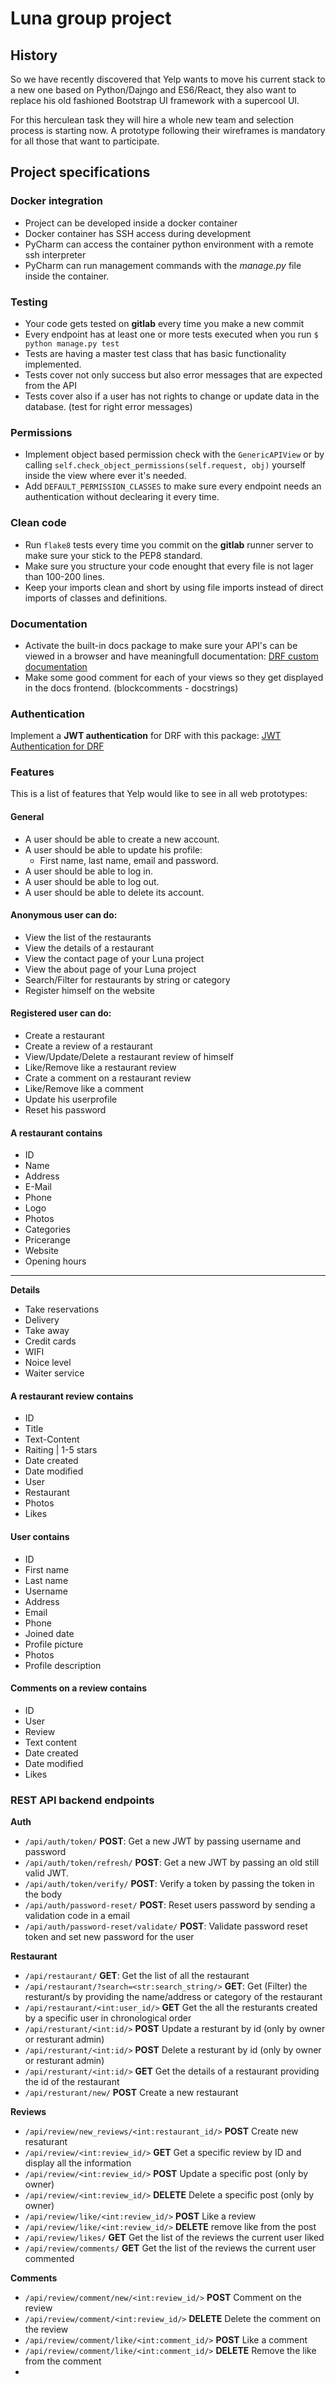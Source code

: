 # Luna group project 

## History

So we have recently discovered that Yelp wants to move his current stack to a new one based on Python/Dajngo and ES6/React, they also want to replace his old fashioned Bootstrap UI framework with a supercool UI. 

For this herculean task they will hire a whole new team and selection process is starting now. A prototype following their wireframes is mandatory for all those that want to participate.

## Project specifications

### Docker integration

- Project can be developed inside a docker container
- Docker container has SSH access during development
- PyCharm can access the container python environment with a remote ssh interpreter
- PyCharm can run management commands with the _manage.py_ file inside the container.

### Testing

- Your code gets tested on **gitlab** every time you make a new commit
- Every endpoint has at least one or more tests executed when you run `$ python manage.py test`
- Tests are having a master test class that has basic functionality implemented.
- Tests cover not only success but also error messages that are expected from the API
- Tests cover also if a user has not rights to change or update data in the database. (test for right error messages)

### Permissions

- Implement object based permission check with the `GenericAPIView` or by calling `self.check_object_permissions(self.request, obj)` yourself inside the view where ever it's needed.
- Add `DEFAULT_PERMISSION_CLASSES` to make sure every endpoint needs an authentication without declearing it every time.

### Clean code

- Run `flake8` tests every time you commit on the **gitlab** runner server to make sure your stick to the PEP8 standard.
- Make sure you structure your code enought that every file is not lager than 100-200 lines.
- Keep your imports clean and short by using file imports instead of direct imports of classes and definitions.

### Documentation

- Activate the built-in docs package to make sure your API's can be viewed in a browser and have meaningfull documentation: [DRF custom documentation][drf-custom-docs]
- Make some good comment for each of your views so they get displayed in the docs frontend. (blockcomments - docstrings)

### Authentication

Implement a **JWT authentication** for DRF with this package: [JWT Authentication for DRF][jwt-auth]

### Features

This is a list of features that Yelp would like to see in all web prototypes:

#### General

* A user should be able to create a new account.
* A user should be able to update his profile: 
  * First name, last name, email and password.
* A user should be able to log in.
* A user should be able to log out.
* A user should be able to delete its account.

#### Anonymous user can do:

- View the list of the restaurants
- View the details of a restaurant
- View the contact page of your Luna project
- View the about page of your Luna project
- Search/Filter for restaurants by string or category
- Register himself on the website

#### Registered user can do:

- Create a restaurant
- Create a review of a restaurant
- View/Update/Delete a restaurant review of himself
- Like/Remove like a restaurant review
- Crate a comment on a restaurant review
- Like/Remove like a comment
- Update his userprofile
- Reset his password

#### A restaurant contains

- ID
- Name
- Address
- E-Mail
- Phone
- Logo
- Photos
- Categories
- Pricerange
- Website
- Opening hours

-----

**Details**

- Take reservations
- Delivery
- Take away
- Credit cards
- WIFI
- Noice level
- Waiter service

#### A restaurant review contains

- ID
- Title
- Text-Content
- Raiting | 1-5 stars
- Date created
- Date modified
- User
- Restaurant
- Photos
- Likes

#### User contains

- ID
- First name
- Last name
- Username
- Address
- Email
- Phone
- Joined date
- Profile picture
- Photos
- Profile description

#### Comments on a review contains

- ID
- User
- Review
- Text content
- Date created
- Date modified
- Likes

### REST API backend endpoints

**Auth**

- `/api/auth/token/` **POST**: Get a new JWT by passing username and password
- `/api/auth/token/refresh/` **POST**: Get a new JWT by passing an old still valid JWT.
- `/api/auth/token/verify/` **POST**: Verify a token by passing the token in the body
- `/api/auth/password-reset/` **POST**: Reset users password by sending a validation code in a email
- `/api/auth/password-reset/validate/` **POST**: Validate password reset token and set new password for the user


**Restaurant**
- `/api/restaurant/` **GET**: Get the list of all the restaurant
- `/api/restaurant/?search=<str:search_string/>` **GET**: Get (Filter) the resturant/s by providing the name/address or category of the restaurant
- `/api/restaurant/<int:user_id/>` **GET** Get the all the resturants created by a specific user in chronological order
- `/api/resturant/<int:id/>` **POST** Update a resturant by id (only by owner or resturant admin)
- `/api/resturant/<int:id/>` **POST** Delete a resturant by id (only by owner or resturant admin)
- `/api/resturant/<int:id/>` **GET**  Get the details of a restaurant providing the id of the restaurant
- `/api/resturant/new/` **POST** Create a new restaurant

**Reviews**
- `/api/review/new_reviews/<int:restaurant_id/>` **POST** Create new resaturant
- `/api/review/<int:review_id/>` **GET** Get a specific review by ID and display all the information
- `/api/review/<int:review_id/>` **POST** Update a specific post (only by owner)
- `/api/review/<int:review_id/>` **DELETE** Delete a specific post (only by owner)
- `/api/review/like/<int:review_id/>` **POST**  Like a review 
- `/api/review/like/<int:review_id/>` **DELETE** remove like from the post
- `/api/review/likes/` **GET** Get the list of the reviews the current user liked
- `/api/review/comments/` **GET** Get the list of the reviews the current user commented


**Comments**
- `/api/review/comment/new/<int:review_id/>` **POST** Comment on the review
- `/api/review/comment/<int:review_id/>` **DELETE** Delete the comment on the review
- `/api/review/comment/like/<int:comment_id/>` **POST** Like a comment
- `/api/review/comment/like/<int:comment_id/>` **DELETE** Remove the like from the comment
- 



[drf-custom-docs]: http://www.django-rest-framework.org/topics/documenting-your-api/#built-in-api-documentation
[jwt-auth]: https://github.com/davesque/django-rest-framework-simplejwt
[pagination-docs]: http://www.django-rest-framework.org/api-guide/pagination/